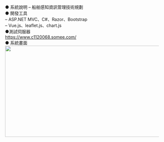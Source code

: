 ● 系統說明
– 船舶感知資訊管理技術規劃  
● 開發工具  
– ASP.NET MVC、C#、Razor、Bootstrap  
– Vue.js、leaflet.js、chart.js  
●測試伺服器  
https://www.c1120068.somee.com/  
● 系統畫面  
<img width="533" height="299" src="https://github.com/xuejiajie/Experience/assets/22809971/0aa4ee36-00c8-484b-ae28-98200c51911b"/>  

